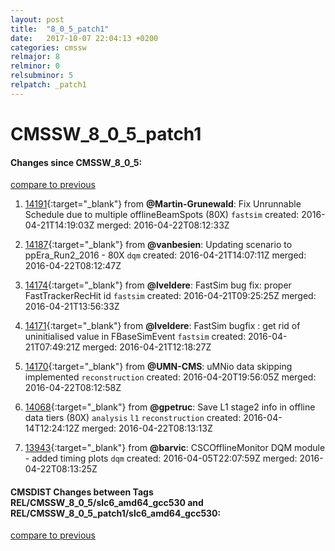 ```yaml
---
layout: post
title:  "8_0_5_patch1"
date:   2017-10-07 22:04:13 +0200
categories: cmssw
relmajor: 8
relminor: 0
relsubminor: 5
relpatch: _patch1
---
```


# CMSSW_8_0_5_patch1
#### Changes since CMSSW_8_0_5:

[compare to previous](https://github.com/cms-sw/cmssw/compare/CMSSW_8_0_5...CMSSW_8_0_5_patch1)



1. [14191](http://github.com/cms-sw/cmssw/pull/14191){:target="_blank"}  from **@Martin-Grunewald**: Fix Unrunnable Schedule due to multiple offlineBeamSpots (80X) `fastsim`  created: 2016-04-21T14:19:03Z merged: 2016-04-22T08:12:33Z

1. [14187](http://github.com/cms-sw/cmssw/pull/14187){:target="_blank"}  from **@vanbesien**: Updating scenario to ppEra_Run2_2016 - 80X `dqm`  created: 2016-04-21T14:07:11Z merged: 2016-04-22T08:12:47Z

1. [14174](http://github.com/cms-sw/cmssw/pull/14174){:target="_blank"}  from **@lveldere**: FastSim bug fix: proper FastTrackerRecHit id `fastsim`  created: 2016-04-21T09:25:25Z merged: 2016-04-21T13:56:33Z

1. [14171](http://github.com/cms-sw/cmssw/pull/14171){:target="_blank"}  from **@lveldere**: FastSim bugfix : get rid of uninitialised value in FBaseSimEvent `fastsim`  created: 2016-04-21T07:49:21Z merged: 2016-04-21T12:18:27Z

1. [14170](http://github.com/cms-sw/cmssw/pull/14170){:target="_blank"}  from **@UMN-CMS**: uMNio data skipping implemented `reconstruction`  created: 2016-04-20T19:56:05Z merged: 2016-04-22T08:12:58Z

1. [14068](http://github.com/cms-sw/cmssw/pull/14068){:target="_blank"}  from **@gpetruc**: Save L1 stage2 info in offline data tiers (80X) `analysis`  `l1`  `reconstruction`  created: 2016-04-14T12:24:12Z merged: 2016-04-22T08:13:13Z

1. [13943](http://github.com/cms-sw/cmssw/pull/13943){:target="_blank"}  from **@barvic**:  CSCOfflineMonitor DQM module - added timing plots  `dqm`  created: 2016-04-05T22:07:59Z merged: 2016-04-22T08:13:25Z

#### CMSDIST Changes between Tags REL/CMSSW_8_0_5/slc6_amd64_gcc530 and REL/CMSSW_8_0_5_patch1/slc6_amd64_gcc530:

[compare to previous](https://github.com/cms-sw/cmsdist/compare/REL/CMSSW_8_0_5/slc6_amd64_gcc530...REL/CMSSW_8_0_5_patch1/slc6_amd64_gcc530)


